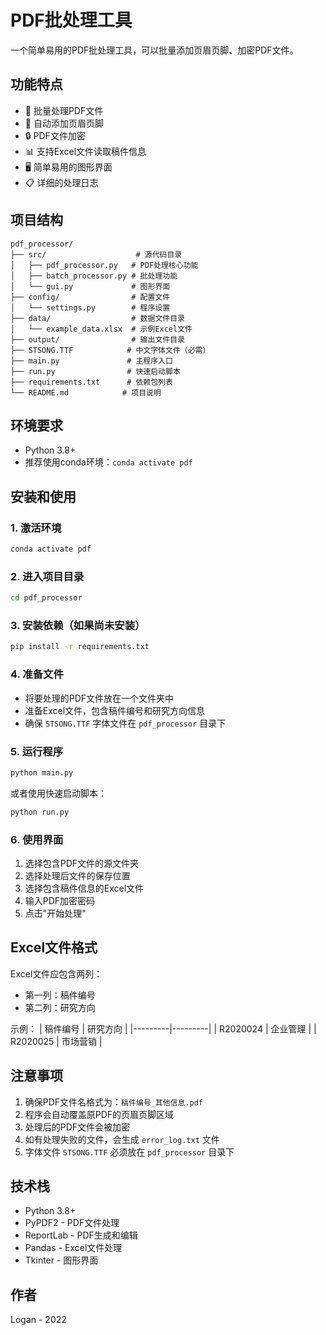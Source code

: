 # PDF批处理工具

一个简单易用的PDF批处理工具，可以批量添加页眉页脚、加密PDF文件。

## 功能特点

- 📄 批量处理PDF文件
- 📝 自动添加页眉页脚
- 🔒 PDF文件加密
- 📊 支持Excel文件读取稿件信息
- 🖥️ 简单易用的图形界面
- 📋 详细的处理日志

## 项目结构

```
pdf_processor/
├── src/                    # 源代码目录
│   ├── pdf_processor.py   # PDF处理核心功能
│   ├── batch_processor.py # 批处理功能
│   └── gui.py             # 图形界面
├── config/                # 配置文件
│   └── settings.py        # 程序设置
├── data/                  # 数据文件目录
│   └── example_data.xlsx  # 示例Excel文件
├── output/                # 输出文件目录
├── STSONG.TTF            # 中文字体文件（必需）
├── main.py               # 主程序入口
├── run.py                # 快速启动脚本
├── requirements.txt      # 依赖包列表
└── README.md            # 项目说明
```

## 环境要求

- Python 3.8+
- 推荐使用conda环境：`conda activate pdf`

## 安装和使用

### 1. 激活环境

```bash
conda activate pdf
```

### 2. 进入项目目录

```bash
cd pdf_processor
```

### 3. 安装依赖（如果尚未安装）

```bash
pip install -r requirements.txt
```

### 4. 准备文件

- 将要处理的PDF文件放在一个文件夹中
- 准备Excel文件，包含稿件编号和研究方向信息
- 确保 `STSONG.TTF` 字体文件在 `pdf_processor` 目录下

### 5. 运行程序

```bash
python main.py
```

或者使用快速启动脚本：

```bash
python run.py
```

### 6. 使用界面

1. 选择包含PDF文件的源文件夹
2. 选择处理后文件的保存位置
3. 选择包含稿件信息的Excel文件
4. 输入PDF加密密码
5. 点击"开始处理"

## Excel文件格式

Excel文件应包含两列：
- 第一列：稿件编号
- 第二列：研究方向

示例：
| 稿件编号 | 研究方向 |
|---------|---------|
| R2020024 | 企业管理 |
| R2020025 | 市场营销 |

## 注意事项

1. 确保PDF文件名格式为：`稿件编号_其他信息.pdf`
2. 程序会自动覆盖原PDF的页眉页脚区域
3. 处理后的PDF文件会被加密
4. 如有处理失败的文件，会生成 `error_log.txt` 文件
5. 字体文件 `STSONG.TTF` 必须放在 `pdf_processor` 目录下

## 技术栈

- Python 3.8+
- PyPDF2 - PDF文件处理
- ReportLab - PDF生成和编辑
- Pandas - Excel文件处理
- Tkinter - 图形界面

## 作者

Logan - 2022
